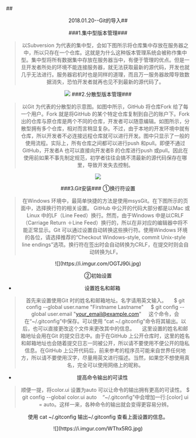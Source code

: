##<center/>2018.01.20--Git的导入##

###1.集中型版本管理###
>以Subversion 为代表的集中型，会如下图所示将仓库集中存放在服务器之中，所以只存在一个仓库。这就是为什么这种版本管理系统会被称作集中型。集中型将所有数据集中存放在服务器当中，有便于管理的优点。但是一旦开发者所处的环境不能连接服务器，就无法获取最新的源代码，开发也就几乎无法进行。服务器宕机时也是同样的道理，而且万一服务器故障导致数据消失，恐怕开发者就再也见不到最新的源代码了。

![](https://i.imgur.com/FQQZDa6.png)
###2.分散型版本管理###
>以Git 为代表的分散型的示意图。如图中所示，GitHub 将仓库Fork 给了每一个用户。Fork 就是将GitHub 的某个特定仓库复制到自己的账户下。Fork 出的仓库与原仓库是两个不同的仓库，开发者可以随意编辑。如图所示，分散型拥有多个仓库，相对而言稍显复杂。不过，由于本地的开发环境中就有仓库，所以开发者不必连接远程仓库就可以进行开发。图中只显示了一般的使用流程。实际上，所有仓库之间都可以进行push 和pull。即便不通过GitHub，开发者A 也可以直接向开发者B 的仓库进行push 或pull。因此在使用前如果不事先制定规范，初学者往往会搞不清最新的源代码保存在哪里，导致开发失去控制。

![](https://i.imgur.com/dXC20cZ.png)

###3.Git安装###
①换行符设置
>在Windows 环境中，最简单快捷的方法是使用msysGit。在下图所示的页面中，选择换行符的相关设置。
GitHub 中公开的代码大部分都是以Mac 或Linux 中的LF（Line Feed）换行。然而，由于Windows 中是以CRLF（Carriage Return ＋Line Feed）换行的，所以在非对应的编辑器中将不能正常显示。Git 可以通过设置自动转换这些换行符。使用Windows 环境的各位，请选择推荐的“Checkout Windows-style, commit Unix-style line endings”选项。换行符在签出时会自动转换为CRLF，在提交时则会自动转换为LF。

<center>![](https://i.imgur.com/OGTJ90i.jpg)</center>

②初始设置
- 设置姓名和邮箱
>首先来设置使用Git 时的姓名和邮箱地址。名字请用英文输入。
&nbsp;&nbsp;&nbsp;&nbsp;$ git config --global user.name "Firstname Lastname"
&nbsp;&nbsp;&nbsp;&nbsp;$ git config --global user.email "your_email@example.com"
&nbsp;&nbsp;&nbsp;&nbsp;这个命令，会在“~/.gitconfig”中保存。可以使用 “cat ~/.gitconfig”命令将其输出。以后，也可以直接更改这个文件来更改其中的信息。
&nbsp;&nbsp;&nbsp;&nbsp;这里设置的姓名和邮箱地址会用在Git 的提交日志中。由于在GitHub 上公开仓库时，这里的姓名和邮箱地址也会随着提交日志一同被公开，所以请不要使用不便公开的隐私信息。在GitHub 上公开代码后，前来参考的程序员可能来自世界任何地方，所以请不要使用汉字，尽量用英文进行描述。当然，如果您不想使用真名，完全可以使用网络上的昵称。
- 提高命令输出的可读性
>顺便一提，将color.ui 设置为auto 可以让命令的输出拥有更高的可读性。
$ git config --global color.ui auto&nbsp;&nbsp;&nbsp;&nbsp;“~/.gitconfig”中会增加一行:[color] 	ui = auto。这样一来，各种命令的输出就会变得更容易分辨。

使用 cat ~/.gitconfig 输出~/.gitconfig 查看上面设置的信息。
<center/>![](https://i.imgur.com/WThx5RG.jpg)







